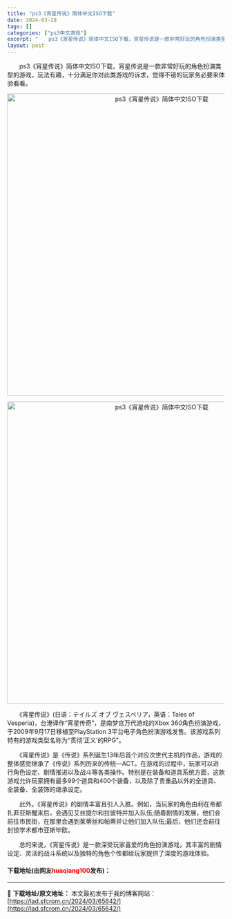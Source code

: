 ```yaml
---
title: "ps3《宵星传说》简体中文ISO下载"
date: 2024-03-28
tags: []
categories: ["ps3中文游戏"]
excerpt: "　　ps3《宵星传说》简体中文ISO下载，宵星传说是一款非常好玩的角色扮演类型的游戏，玩法有趣，十分满足你对此类游戏的诉求，觉得不错的玩家务必要来体验看看。 　　《宵星传说》(日语：テイルズ オブ ヴェスペリア，英语：Tales of Vesperia)，台港译作&ldquo;宵星传奇&rdquo;&hellip;"
layout: post
---
```


 <p>　　ps3《宵星传说》简体中文ISO下载，宵星传说是一款非常好玩的角色扮演类型的游戏，玩法有趣，十分满足你对此类游戏的诉求，觉得不错的玩家务必要来体验看看。</p> <p align="center"><img align="" border="0" src="https://lad.sfcrom.cn/wp-content/uploads/2024/03/20240328_66050f557e68b.webp" width="700" alt="ps3《宵星传说》简体中文ISO下载" /></p> <p align="center"><img align="" border="0" src="https://lad.sfcrom.cn/wp-content/uploads/2024/03/20240328_66050f55dd1f0.webp" width="700" alt="ps3《宵星传说》简体中文ISO下载" /></p> <p>　　《宵星传说》(日语：テイルズ オブ ヴェスペリア，英语：Tales of Vesperia)，台港译作&ldquo;宵星传奇&rdquo;，是南梦宫万代游戏的Xbox 360角色扮演游戏，于2009年9月17日移植至PlayStation 3平台电子角色扮演游戏发售。该游戏系列特有的游戏类型名称为&ldquo;贯彻&lsquo;正义&rsquo;的RPG&rdquo;。</p> <p>　　《宵星传说》是《传说》系列诞生13年后首个对应次世代主机的作品，游戏的整体感觉继承了《传说》系列历来的传统&mdash;ACT。在游戏的过程中，玩家可以进行角色设定、剧情推进以及战斗等各类操作。特别是在装备和道具系统方面，这款游戏允许玩家拥有最多99个道具和400个装备，以及除了贵重品以外的全道具、全装备、全装饰的继承设定。</p> <p>　　此外，《宵星传说》的剧情丰富且引人入胜。例如，当玩家的角色由利在帝都扎菲亚斯醒来后，会遇见艾丝提尔和拉彼特并加入队伍;随着剧情的发展，他们会前往市民街，在那里会遇到茱蒂丝和帕蒂并让他们加入队伍;最后，他们还会前往封锁学术都市亚斯毕欧。</p> <p>　　总的来说，《宵星传说》是一款深受玩家喜爱的角色扮演游戏，其丰富的剧情设定、灵活的战斗系统以及独特的角色个性都给玩家提供了深度的游戏体验。</p> <p><h4>下载地址(由网友<font color="red">huaqiang100</font>发布)：</h4></p> 

---
📖 **下载地址/原文地址：** 本文最初发布于我的博客网站：[https://lad.sfcrom.cn/2024/03/65642/](https://lad.sfcrom.cn/2024/03/65642/)
